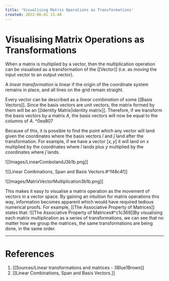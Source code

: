```yaml
---
title: 'Visualising Matrix Operations as Transformations'
created: 2022-06-01 13.48
---
```

# Visualising Matrix Operations as Transformations

When a matrix is multiplied by a vector, then the multiplication operation can be visualised as a transformation of the [[Vector]] (i.e. as *moving* the input vector to an output vector).

A *linear transformation* is linear if the origin of the coordinate system remains in place, and all lines on the grid remain straight.

Every vector can be described as a *linear combination* of some [[Basis Vectors]]. Since the basis vectors are unit vectors, the matrix formed by them will be an [[Identity Matrix|identity matrix]]. Therefore, if we transform the basis vectors by a matrix $A$, the basis vectors will now be equal to the columns of $A$.  ^0ea807

Because of this, it is possible to find the point which any vector will land given the coordinates where the basis vectors $\hat{i}$ and $\hat{j}$ land after the transformation. For example, if we have a vector $[x,y]$ it will land on $x$ multiplied by the coordinates where $\hat{i}$ lands plus $y$ multiplied by the coordinates where $\hat{j}$ lands.

![[Images/LinearComboIandJ3b1b.png]]

![[Linear Combinations, Span and Basis Vectors.#^f48c4f]]

![[Images/MatrixVectorMultiplication3b1b.png]]

This makes it easy to visualise a matrix operation as the movement of vectors in a vector space. By gaining an intuition for matrix operations this way, information becomes apparent which would have required tedious numerical proofs. For example, [[The Associative Property of Matrices]] states that: ![[The Associative Property of Matrices#^c1c369]]By visualising each matrix multiplication as a series of transformations, we can see that no matter how we group the matrices, the same transformations are being done, in the same order.

---
# References
1. [[Sources/Linear transformations and matrices - 3Blue1Brown]]
2. [[Linear Combinations, Span and Basis Vectors.]]